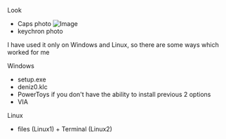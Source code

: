 Look 
- Caps photo
![Image](https://github.com/user-attachments/assets/b4c15546-5878-43be-9fe3-eca1eb52fe72)
- keychron photo

I have used it only on Windows and Linux, so there are some ways which worked for me

Windows
- setup.exe
- deniz0.klc
- PowerToys if you don't have the ability to install previous 2 options
- VIA

Linux
- files (Linux1) + Terminal (Linux2)
